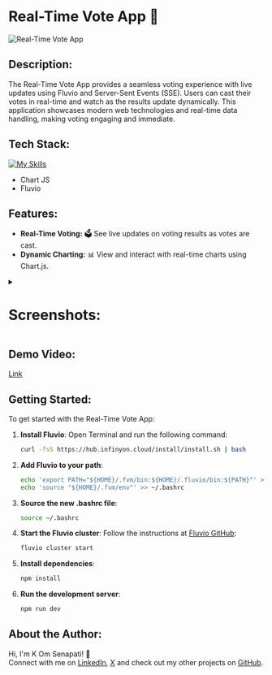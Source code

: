 # **Real-Time Vote App** 🎉

![Real-Time Vote App](https://socialify.git.ci/kom-senapati/real-time-voting-app/image?font=KoHo&name=1&owner=1&pattern=Diagonal%20Stripes&theme=Light)

## **Description:**

The Real-Time Vote App provides a seamless voting experience with live updates using Fluvio and Server-Sent Events (SSE). Users can cast their votes in real-time and watch as the results update dynamically. This application showcases modern web technologies and real-time data handling, making voting engaging and immediate.

## **Tech Stack:**

[![My Skills](https://skillicons.dev/icons?i=ts,nodejs,expressjs,html,tailwindcss)](https://skillicons.dev)

- Chart JS
- Fluvio

## **Features:**

- **Real-Time Voting:** 🗳️ See live updates on voting results as votes are cast.
- **Dynamic Charting:** 📊 View and interact with real-time charts using Chart.js.

<details>
<summary><h1><b>Screenshots:</b></h1></summary>

![image](https://github.com/user-attachments/assets/9acee59c-70b8-4241-90ed-110c942e079d)
![image](https://github.com/user-attachments/assets/d086a687-9d91-4aec-9430-eb7a9cfcfe7b)
![image](https://github.com/user-attachments/assets/9b1ca939-faf4-41c3-b41c-0f37333fed90)

</details>

## **Demo Video:**

[Link](https://www.youtube.com/watch?v=3iR6Gaa3RtA)

## **Getting Started:**

To get started with the Real-Time Vote App:

1. **Install Fluvio**: Open Terminal and run the following command:

   ```bash
   curl -fsS https://hub.infinyon.cloud/install/install.sh | bash
   ```

2. **Add Fluvio to your path**:

   ```bash
   echo 'export PATH="${HOME}/.fvm/bin:${HOME}/.fluvio/bin:${PATH}"' >> ~/.bashrc
   echo 'source "${HOME}/.fvm/env"' >> ~/.bashrc
   ```

3. **Source the new .bashrc file**:

   ```bash
   source ~/.bashrc
   ```

4. **Start the Fluvio cluster**: Follow the instructions at [Fluvio GitHub](https://github.com/infinyon/fluvio):

   ```bash
   fluvio cluster start
   ```

5. **Install dependencies**:

   ```bash
   npm install
   ```

6. **Run the development server**:
   ```bash
   npm run dev
   ```

## **About the Author:**

Hi, I'm K Om Senapati! 👋  
Connect with me on [LinkedIn](https://www.linkedin.com/in/kom-senapati/), [X](https://x.com/kom_senapati) and check out my other projects on [GitHub](https://github.com/kom-senapati).
